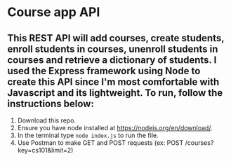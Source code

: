 # Course app API
## This REST API will add courses, create students, enroll students in courses, unenroll students in courses and retrieve a dictionary of students. I used the Express framework using Node to create this API since I'm most comfortable with Javascript and its lightweight. To run, follow the instructions below:

1. Download this repo.
2. Ensure you have node installed at https://nodejs.org/en/download/.
3. In the terminal type ```node index.js``` to run the file.
4. Use Postman to make GET and POST requests (ex: POST /courses?key=cs101&limit=2)